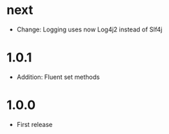 # next
- Change: Logging uses now Log4j2 instead of Slf4j

# 1.0.1
- Addition: Fluent set methods

# 1.0.0
- First release